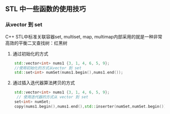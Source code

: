 ## STL 中一些函数的使用技巧

### 从vector 到 set
C++ STL中标准关联容器set, multiset, map, multimap内部采用的就是一种非常高效的平衡二叉查找树：红黑树
1. 通过初始化的方式
``` cpp
    std::vector<int> nums1 {3, 1, 4, 6, 5, 9};
    //使用初始化的方式从vector 到 set
    std::set<int> numSet(nums1.begin(),nums1.end());
```
2. 通过插入迭代器算法拷贝的方式
``` cpp 
    std::vector<int> nums1 {3, 1, 4, 6, 5, 9};
     // 使用迭代器的方式从 vector 到 set
    set<int> numSet;
    copy(nums1.begin(),nums1.end(),std::inserter(numSet,numSet.begin()));
```